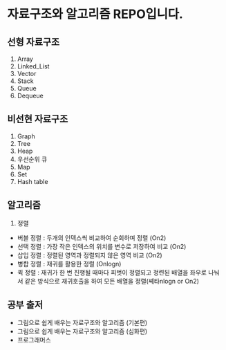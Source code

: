 # 자료구조와 알고리즘 REPO입니다. 

## 선형 자료구조 

1. Array
2. Linked_List
3. Vector
4. Stack
5. Queue
6. Dequeue


## 비선현 자료구조
1. Graph
2. Tree
3. Heap
4. 우선순위 큐
5. Map
6. Set
7. Hash table


## 알고리즘
1. 정렬 
  - 버블 정렬 : 두개의 인덱스씩 비교하여 순회하며 정렬 (On2)
  - 선택 정렬 : 가장 작은 인덱스의 위치를 변수로 저장하여 비교 (On2)
  - 삽입 정렬 : 정렬된 영역과 정렬되지 않은 영역 비교 (On2) 
  - 병합 정렬 : 재귀를 활용한 정렬 (Onlogn)
  - 퀵 정렬 : 재귀가 한 번 진행될 때마다 피벗이 정렬되고 정련된 배열을 좌우로 나눠서 같은 방식으로 재귀호출을 하여 모든 배열을 정렬(쎼타nlogn or On2)
  
  
## 공부 출저 
- 그림으로 쉽게 배우는 자료구조와 알고리즘 (기본편)
- 그림으로 쉽게 배우는 자료구조와 알고리즘 (심화편)
- 프로그래머스

